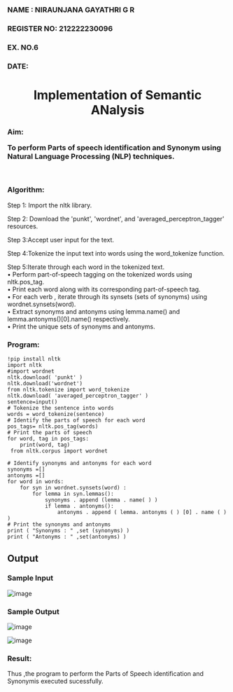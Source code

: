 <H3>NAME : NIRAUNJANA GAYATHRI G R</H3>
<H3>REGISTER NO: 212222230096</H3>
<H3>EX. NO.6</H3>
<H3>DATE:</H3>
<H1 ALIGN =CENTER>Implementation of Semantic ANalysis</H1>
<H3>Aim: 
	
To perform Parts of speech identification and Synonym using Natural Language Processing (NLP) techniques. </H3> 
 <BR>
<h3>Algorithm:</h3>
Step 1: Import the nltk library.<br>

Step 2: Download the 'punkt', 'wordnet', and 'averaged_perceptron_tagger' resources.<br>

Step 3:Accept user input for the text.<br>

Step 4:Tokenize the input text into words using the word_tokenize function.<br>

Step 5:Iterate through each word in the tokenized text.<br>
•	Perform part-of-speech tagging on the tokenized words using nltk.pos_tag.<br>
•	Print each word along with its corresponding part-of-speech tag.<br>
•	For each verb , iterate through its synsets (sets of synonyms) using wordnet.synsets(word).<br>
•	Extract synonyms and antonyms using lemma.name() and lemma.antonyms()[0].name() respectively.<br>
•	Print the unique sets of synonyms and antonyms.

<H3>Program:</H3>

```
!pip install nltk
import nltk
#import wordnet
nltk.download( 'punkt' )
nltk.download('wordnet')
from nltk.tokenize import word_tokenize
nltk.download( 'averaged_perceptron_tagger' )
sentence=input()
# Tokenize the sentence into words
words = word_tokenize(sentence)
# Identify the parts of speech for each word
pos_tags= nltk.pos_tag(words)
# Print the parts of speech
for word, tag in pos_tags:
	print(word, tag)
 from nltk.corpus import wordnet

# Identify synonyms and antonyms for each word
synonyms =[]
antonyms =[]
for word in words:
	for syn in wordnet.synsets(word) :
		for lemma in syn.lemmas():
			synonyms . append (lemma . name( ) )
			if lemma . antonyms():
				antonyms . append ( lemma. antonyms ( ) [0] . name ( ) )
# Print the synonyms and antonyms
print ( "Synonyms : " ,set (synonyms) )
print ( "Antonyms : " ,set(antonyms) )
```

## Output

### Sample Input

![image](https://github.com/niraunjana/Ex-6--AAI/assets/119395610/c4fc8879-1115-4fb6-90dc-a1fc75e1da2b)

### Sample Output 

![image](https://github.com/niraunjana/Ex-6--AAI/assets/119395610/f1c2bb2a-9c3a-43f1-8d5f-f39e503e0424)

![image](https://github.com/niraunjana/Ex-6--AAI/assets/119395610/b7d73cae-21f4-4901-a211-d108a591a73b)


<H3>Result:</H3>
Thus ,the program to perform the Parts of Speech identification and Synonymis executed sucessfully.
